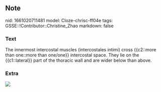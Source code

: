 ## Note
nid: 1661020711481
model: Cloze-chrisc-ff04e
tags: GSSE::!Contributor::Christine_Zhao
markdown: false

### Text
<div>
  <div>
    <div>
      The innermost intercostal muscles (intercostales intimi)
      cross {{c2::more than one::more than one/one}} intercostal
      space. They lie on the {{c1::lateral}} part of the thoracic
      wall and are wider below than above.
    </div>
  </div>
</div>

### Extra
<img src="paste-088b0b18adb4c14111c89cacbc5b52ca54f738d5.jpg">
